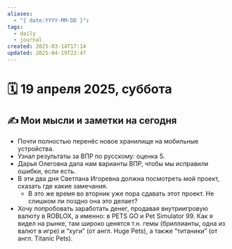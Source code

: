 ```yaml
---
aliases:
  - "{ date:YYYY-MM-DD }": 
tags:
  - daily
  - journal
created: 2025-03-14T17:14
updated: 2025-04-19T22:47
---
```


# 🗓️ 19 апреля 2025, суббота

## ✍️ Мои мысли и заметки на сегодня

- Почти полностью перенёс новое хранилище на мобильные устройства.
- Узнал результаты за ВПР по русскому: оценка 5.
- Дарья Олеговна дала нам варианты ВПР, чтобы мы исправили ошибки, если есть.
- В эти два дня Светлана Игоревна должна посмотреть мой проект, сказать где какие замечания.
  - В это же время во вторник уже пора сдавать этот проект. Не слишком ли поздно она это делает?
- Хочу попробовать заработать денег, продавая внутриигровую валюту в ROBLOX, а именно: в PETS GO и Pet Simulator 99. Как я видел на рынке, там широко ценятся т.н. гемы (бриллианты, одна из валют в игре) и “хуги” (от англ. Huge Pets), а также “титаники” (от англ. Titanic Pets).